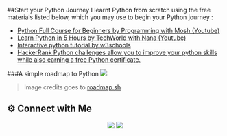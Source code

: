 ##Start your Python Journey
I learnt Python from scratch using the free materials listed below, which you may use to begin your Python journey :
- [Python Full Course for Beginners by Programming with Mosh (Youtube)](https://www.youtube.com/watch?v=_uQrJ0TkZlc)
- [Learn Python in 5 Hours by TechWorld with Nana (Youtube)](https://www.youtube.com/watch?v=t8pPdKYpowI)
- [Interactive python tutorial by w3schools](https://www.w3schools.com/python/default.asp)
- [HackerRank Python challenges allow you to improve your python skills while also earning a free Python certificate.](https://www.hackerrank.com/domains/python)


 ###A simple roadmap to Python 
![](https://roadmap.sh/roadmaps/python.png)
>Image credits goes to [roadmap.sh](www.roadmap.sh)

## ⚙️ Connect with Me

<p align="center">
<a href="mailto:sarath2375@gmail.com"><img src="https://img.shields.io/badge/Gmail-D14836?style=for-the-badge&logo=gmail&logoColor=white"/></a>
<a href="https://www.linkedin.com/in/sarath-p-m/"><img src="https://img.shields.io/badge/LinkedIn-0077B5?style=for-the-badge&logo=linkedin&logoColor=white"/></a>
</p>